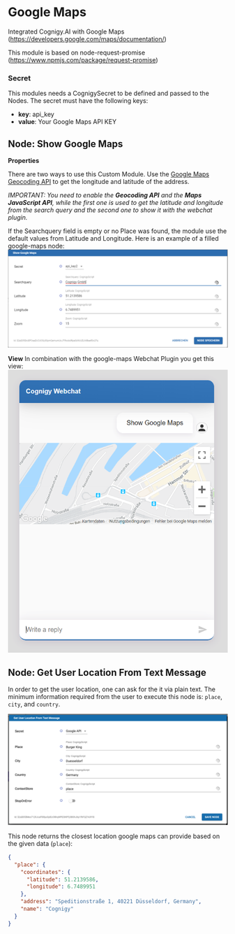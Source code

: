 ﻿# Google Maps
Integrated Cognigy.AI with Google Maps (https://developers.google.com/maps/documentation/)

This module is based on node-request-promise (https://www.npmjs.com/package/request-promise)

### Secret
This modules needs a CognigySecret to be defined and passed to the Nodes. The secret must have the following keys:

- **key**:  api_key
- **value**: Your Google Maps API KEY

## Node: Show Google Maps

**Properties**

There are two ways to use this Custom Module. Use the [Google Maps Geocoding API](https://developers.google.com/maps/documentation/geocoding/start) to get the longitude and latitude of the address. 

*IMPORTANT: You need to enable the **Geocoding API** and the **Maps JavaScript API**, while the first one is used to get the latitude and longitude from the search query and the second one to show it with the webchat plugin.*

If the Searchquery field is empty or no Place was found, the module use the default values from Latitude and Longitude. 
Here is an example of a filled google-maps node:
![Create Location Node](./docs/google-maps-node.PNG)

**View**
In combination with the google-maps Webchat Plugin you get this view:
![Create Location Node](./docs/google-maps-Webchat.PNG)

## Node: Get User Location From Text Message

In order to get the user location, one can ask for the it via plain text. The minimum information required from the user to execute this node is: `place`, `city`, and `country`. 

<img src="./docs/getUserLocationFromTextMessageCognigy.png">

This node returns the closest location google maps can provide based on the given data (`place`):

```json 
{
  "place": {
    "coordinates": {
      "latitude": 51.2139586,
      "longitude": 6.7489951
    },
    "address": "Speditionstraße 1, 40221 Düsseldorf, Germany",
    "name": "Cognigy"
  }
}
```
